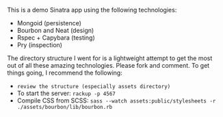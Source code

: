 This is a demo Sinatra app using the following technologies:

  + Mongoid (persistence)
  + Bourbon and Neat (design)
  + Rspec + Capybara (testing)
  + Pry (inspection)


The directory structure I went for is a lightweight attempt to get the most out
of all these amazing technologies. Please fork and comment. To get things going, I recommend the following:

  + `review the structure (especially assets directory)`
  + To start the server: `rackup -p 4567`
  + Compile CSS from SCSS: `sass --watch assets:public/stylesheets -r ./assets/bourbon/lib/bourbon.rb`
